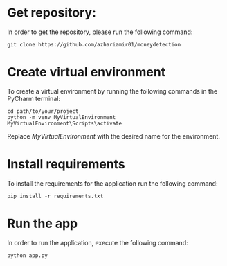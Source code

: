 # Get repository:

In order to get the repository, please run the following command:
```
git clone https://github.com/azhariamir01/moneydetection
```

# Create virtual environment

To create a virtual environment by running the following commands in the PyCharm terminal:

```
cd path/to/your/project
python -m venv MyVirtualEnvironment
MyVirtualEnvironment\Scripts\activate
```
Replace *MyVirtualEnvironment* with the desired name for the environment.

# Install requirements

To install the requirements for the application run the following command:
```
pip install -r requirements.txt
```

# Run the app

In order to run the application, execute the following command:
```
python app.py
```
